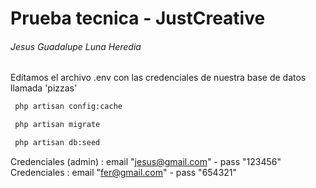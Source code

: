 # Prueba tecnica - JustCreative
######  Jesus Guadalupe Luna Heredia


Editamos el archivo .env con las credenciales de nuestra base de datos llamada 'pizzas'


```bash
 php artisan config:cache
```

```bash
 php artisan migrate
```

```bash
 php artisan db:seed
```

Credenciales (admin) : email "jesus@gmail.com" - pass "123456"
Credenciales : email "fer@gmail.com" - pass "654321"
